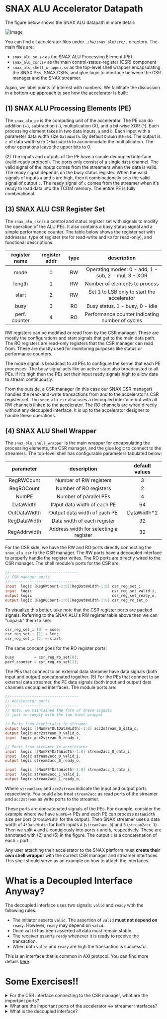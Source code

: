 # SNAX ALU Accelerator Datapath

The figure below shows the SNAX ALU datapath in more detail:

![image](https://github.com/KULeuven-MICAS/snitch_cluster/assets/26665295/53d9f0e7-656a-4754-80ac-674d7af9b2f3)

You can find all accelerator files under `./hw/snax_alu/src/.` directory. The main files are:

- `snax_alu_pe.sv` as the SNAX ALU Processing Element (PE)
- `snax_alu_csr.sv` as the main control-status-register (CSR) component
- `snax_alu_shell_wrapper.sv` as the top-level shell wrapper encapsulating the SNAX PEs, SNAX CSRs, and glue logic to interface between the CSR manager and the SNAX streamer.

Again, we label points of interest with numbers. We facilitate the discussion in a bottom-up approach to see how the accelerator is built:

## (1) SNAX ALU Processing Elements (PE)

The `snax_alu_pe` is the computing unit of the accelerator. The PE can do addition (+), subtraction (-), multiplication (X), and a bit-wise XOR (^). Each processing element takes in two data inputs, `a` and `b`. Each input with a parameter data width size `DataWidth`. By default `DataWidth=64`. The output is `c` of data width size `2*DataWidth` to accommodate the multiplication. The other operations leave the upper bits to 0.

(2) The inputs and outputs of the PE have a simple decoupled interface (valid-ready protocol). The ports only consist of a single `data` channel. The valid signal of the inputs comes from the streamers when the data is valid. The ready signal depends on the busy status register. When the valid signals of inputs `a` and `b` are high, then it combinationally sets the valid signal of output `c`. The ready signal of `c` comes from the streamer when it's ready to load data into the TCDM memory. The entire PE is fully combinational.

## (3) SNAX ALU CSR Register Set

The `snax_alu_csr` is a control and status register set with signals to modify the operation of the ALU PEs. It also contains a busy status signal and a simple performance counter. The table below shows the register set with addresses, type of register (`RW` for read-write and `RO` for read-only), and functional descriptions.

|  register name  |  register addr  |   type  |                   description                       |
| :-------------: | :-------------: | :-----: |:--------------------------------------------------: |
|    mode         |       0         |   RW    | Operating modes: 0 - add, 1 - sub, 2 - mul, 3 - XOR |
|    length       |       1         |   RW    | Number of elements to process                       |
|    start        |       2         |   RW    | Set 1 to LSB only to start the accelerator          |
|    busy         |       3         |   RO    | Busy status. 1 - busy, 0 - idle                     |
|  perf. counter  |       4         |   RO    | Performance counter indicating number of cycles     |

RW registers can be modified or read from by the CSR manager. These are mostly the configurations and start signals that get to the main data path. The RO registers are read-only registers that the CSR manager can read from. These are mostly used for monitoring purposes like status or performance counters.

The mode signal is broadcast to all PEs to configure the kernel that each PE processes. The busy signal acts like an active state also broadcasted to all PEs. If it's high then the PEs set their input ready signals high to allow data to stream continuously. 

From the outside, a CSR manager (in this case our SNAX CSR manager) handles the read-and-write transactions from and to the accelerator's CSR register set. The `snax_alu_csr` also uses a decoupled interface but with all RW channels linked to the accelerator. The RO channels are wired directly without any decoupled interface. It is up to the accelerator designer to handle these operations.

## (4) SNAX ALU Shell Wrapper

The `snax_alu_shell_wrapper` is the main wrapper for encapsulating the processing elements, the CSR manager, and the glue logic to connect to the streamers. The top-level shell has configurable parameters tabulated below:

|  parameter    |       description                      | default values |
| :-----------: | :------------------------------------: | :------------: |
|  RegRWCount   | Number of RW registers                 | 3              |
|  RegROCount   | Number of RO registers                 | 2              |
|  NumPE        | Number of parallel PEs                 | 4              |
|  DataWidth    | INput data width of each PE            | 64             |
|  OutDataWidth | Output data width of each PE           | DataWidth*2    |
|  RegDataWidth | Data width of each register            | 32             |
|  RegAddrwidth | Address width for selecting a register | 32             |

For the CSR side, we have the RW and RO ports directly connecting the `snax_alu_csr` to the CSR manager. The RW ports have a decoupled interface to properly handle the register writes. The RO ports are directly wired to the CSR manager. The shell module's ports for the CSR are:

```verilog
//-------------------------------
// CSR manager ports
//-------------------------------
input  logic [RegRWCount-1:0][RegDataWidth-1:0] csr_reg_set_i,
input  logic                                    csr_reg_set_valid_i,
output logic                                    csr_reg_set_ready_o,
output logic [RegROCount-1:0][RegDataWidth-1:0] csr_reg_ro_set_o
```

To visualize this better, take note that the CSR register ports are packed signals. Referring to the SNAX ALU's RW register table above then we can "unpack" them to see:

```verilog
csr_reg_set_i [0] = mode;
csr_reg_set_i [1] = len;
csr_reg_set_i [2] = start;
```
The same concept goes for the RO register ports:

```verilog
busy         = csr_reg_ro_set[0];
perf_counter = csr_reg_ro_set[1];
```

The PEs that connect to an external data streamer have data signals (both input and output) concatenated together. (5) For the PEs that connect to an external data streamer, the PE data signals (both input and output) data channels decoupled interfaces. The module ports are:

```verilog
//-------------------------------
// Accelerator ports
//-------------------------------
// Note, we maintained the form of these signals
// just to comply with the top-level wrapper

// Ports from accelerator to streamer
output logic [(NumPE*OutDataWidth)-1:0] acc2stream_0_data_o,
output logic acc2stream_0_valid_o,
input  logic acc2stream_0_ready_i,

// Ports from streamer to accelerator
input  logic [(NumPE*DataWidth)-1:0] stream2acc_0_data_i,
input  logic stream2acc_0_valid_i,
output logic stream2acc_0_ready_o,

input  logic [(NumPE*DataWidth)-1:0] stream2acc_1_data_i,
input  logic stream2acc_1_valid_i,
output logic stream2acc_1_ready_o,

```

Where `stream2acc` and `acc2stream` indicate the input and output ports respectively. You could also treat `stream2acc` as read ports of the streamer and `acc2stream` as write ports to the streamer.

These ports are concatenated signals of the PEs. For example, consider the example where we have `NumPE=4` PEs and each PE can process `DataWidth` size per port (`2*DataWidth` for the output). Then SNAX streamer uses a data width of `4*DataWidth` for both inputs `A` (`stream2acc_0`) and `B` (`stream2acc_1`) . Then we split `A` and `B` contigiously into ports `a` and `b`, respectively. These are annotated with (2) and (5) in the figure. The output `C` is a concatenation of each `c` port. 

Any user attaching their accelerator to the SNAX platform must **create their own shell wrapper** with the correct CSR manager and streamer interfaces. This shell should serve as an example on how to attach the interfaces.

# What is a Decoupled Interface Anyway?

The decoupled interface uses two signals: `valid` and `ready` with the following rules.

- The initiator asserts `valid`. The assertion of `valid` **must not depend on**
  `ready`. However, `ready` may depend on `valid`.
- Once `valid` has been asserted all data must remain stable.
- The receiver asserts `ready` whenever it is ready to receive the transaction.
- When both `valid` and `ready` are high the transaction is successful.

This is an interface that is common in AXI protocol. You can find more details [here](https://vhdlwhiz.com/how-the-axi-style-ready-valid-handshake-works/).

# Some Exercises!!

<details>
  <summary> For the CSR interface connecting to the CSR manager, what are the important ports? </summary>
  We have the RW request and response ports: `csr_reg_set_i`, `csr_reg_set_valid_i`, and `csr_reg_set_ready_o`. Then, we have the RO port: `csr_reg_ro_set_o`. They also use valid-ready responses except for the RO port.
</details>

<details>
  <summary> What are the important ports of the accelerator <-> streamer interfaces? </summary>
  We have reader ports tagged with `stream2acc` names and writer ports tagged with `acc2stream` names. They also use valid-ready responses.
</details>

<details>
  <summary> What is the decoupled interface? </summary>
  The decoupled interface us a valid-ready protocol. A transaction is only successful when both valid and ready are high. 
</details>
